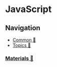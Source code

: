 # JavaScript

## Navigation

- [Common 📂](./index.md)
- [Topics 📂](./topics/readme.md)


### [Materials 📂](./materials.md)
